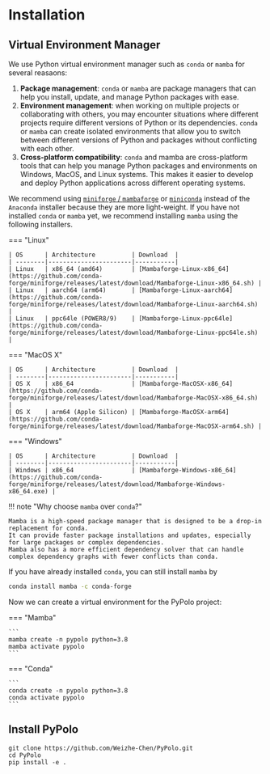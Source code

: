 # Installation

## Virtual Environment Manager

We use Python virtual environment manager such as `conda` or `mamba` for several reasaons:

1. **Package management**: `conda` or `mamba` are package managers that can help you install, update, and manage Python packages with ease.
2. **Environment management**: when working on multiple projects or collaborating with others, you may encounter situations where different projects require different versions of Python or its dependencies. `conda` or `mamba` can create isolated environments that allow you to switch between different versions of Python and packages without conflicting with each other.
3. **Cross-platform compatibility**:  `conda` and mamba are cross-platform tools that can help you manage Python packages and environments on Windows, MacOS, and Linux systems. This makes it easier to develop and deploy Python applications across different operating systems.

We recommend using [`miniforge` / `mambaforge`](https://github.com/conda-forge/miniforge) or [`miniconda`](https://docs.conda.io/en/latest/miniconda.html) instead of the `Anaconda` installer because they are more light-weight.
If you have not installed `conda` or `mamba` yet, we recommend installing `mamba` using the following installers.


=== "Linux"

    | OS      | Architecture          | Download  |
    | --------|-----------------------|-----------|
    | Linux   | x86_64 (amd64)        | [Mambaforge-Linux-x86_64](https://github.com/conda-forge/miniforge/releases/latest/download/Mambaforge-Linux-x86_64.sh) |
    | Linux   | aarch64 (arm64)       | [Mambaforge-Linux-aarch64](https://github.com/conda-forge/miniforge/releases/latest/download/Mambaforge-Linux-aarch64.sh) |
    | Linux   | ppc64le (POWER8/9)    | [Mambaforge-Linux-ppc64le](https://github.com/conda-forge/miniforge/releases/latest/download/Mambaforge-Linux-ppc64le.sh) |

=== "MacOS X"

    | OS      | Architecture          | Download  |
    | --------|-----------------------|-----------|
    | OS X    | x86_64                | [Mambaforge-MacOSX-x86_64](https://github.com/conda-forge/miniforge/releases/latest/download/Mambaforge-MacOSX-x86_64.sh) |
    | OS X    | arm64 (Apple Silicon) | [Mambaforge-MacOSX-arm64](https://github.com/conda-forge/miniforge/releases/latest/download/Mambaforge-MacOSX-arm64.sh) |

=== "Windows"

    | OS      | Architecture          | Download  |
    | --------|-----------------------|-----------|
    | Windows | x86_64                | [Mambaforge-Windows-x86_64](https://github.com/conda-forge/miniforge/releases/latest/download/Mambaforge-Windows-x86_64.exe) |


!!! note "Why choose `mamba` over `conda`?"

    Mamba is a high-speed package manager that is designed to be a drop-in replacement for conda.
    It can provide faster package installations and updates, especially for large packages or complex dependencies.
    Mamba also has a more efficient dependency solver that can handle complex dependency graphs with fewer conflicts than conda.

If you have already installed `conda`, you can still install `mamba` by 

```bash
conda install mamba -c conda-forge
```

Now we can create a virtual environment for the PyPolo project:

=== "Mamba"

    ```
    mamba create -n pypolo python=3.8
    mamba activate pypolo
    ```

=== "Conda"

    ```
    conda create -n pypolo python=3.8
    conda activate pypolo
    ```

## Install PyPolo

```
git clone https://github.com/Weizhe-Chen/PyPolo.git
cd PyPolo
pip install -e .
```
